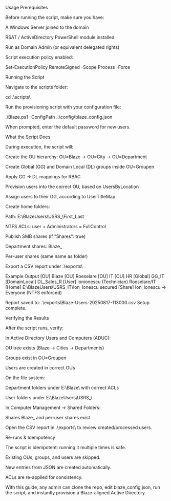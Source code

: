 Usage
 Prerequisites

Before running the script, make sure you have:

A Windows Server joined to the domain

RSAT / ActiveDirectory PowerShell module installed

Run as Domain Admin (or equivalent delegated rights)

Script execution policy enabled:

Set-ExecutionPolicy RemoteSigned -Scope Process -Force

 Running the Script

Navigate to the scripts folder:

cd .\scripts\


Run the provisioning script with your configuration file:

.\Blaze.ps1 -ConfigPath ..\config\blaze_config.json


When prompted, enter the default password for new users.

 What the Script Does

During execution, the script will:

Create the OU hierarchy: OU=Blaze → OU=City → OU=Department

Create Global (GG) and Domain Local (DL) groups inside OU=Groupen

Apply GG → DL mappings for RBAC

Provision users into the correct OU, based on UsersByLocation

Assign users to their GG, according to UserTitleMap

Create home folders:

Path: E:\BlazeUsers\USRS_<Dept>\First_Last

NTFS ACLs: user + Administrators = FullControl

Publish SMB shares (if "Shares": true)

Department shares: Blaze_<Dept>

Per-user shares (same name as folder)

Export a CSV report under .\exports\

 Example Output
[OU] Blaze
[OU] Roeselare
[OU] IT
[OU] HR
[Global] GG_IT
[DomainLocal] DL_Sales_R
[User] ionionescu (Technician) Roeselare/IT
[Home] E:\BlazeUsers\USRS_IT\Ion_Ionescu secured
[Share] Ion_Ionescu → Everyone (NTFS enforced)

Report saved to: .\exports\Blaze-Users-20250817-113000.csv
Setup complete.

 Verifying the Results

After the script runs, verify:

In Active Directory Users and Computers (ADUC):

OU tree exists (Blaze → Cities → Departments)

Groups exist in OU=Groupen

Users are created in correct OUs

On the file system:

Department folders under E:\Blaze\ with correct ACLs

User folders under E:\BlazeUsers\USRS_<Dept>\

In Computer Management → Shared Folders:

Shares Blaze_<Dept> and per-user shares exist

Open the CSV report in .\exports\ to review created/processed users.

 Re-runs & Idempotency

The script is idempotent: running it multiple times is safe.

Existing OUs, groups, and users are skipped.

New entries from JSON are created automatically.

ACLs are re-applied for consistency.

 With this guide, any admin can clone the repo, edit blaze_config.json, run the script, and instantly provision a Blaze-aligned Active Directory.
